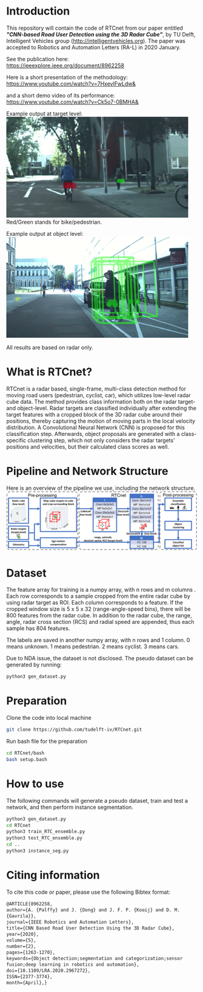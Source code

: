 
# Introduction
This repository will contain the code of RTCnet from our paper entitled
***"CNN-based Road User Detection using the 3D Radar Cube"***, by TU Delft, Intelligent Vehicles group (http://intelligentvehicles.org). The paper was accepted to Robotics and Automation Letters (RA-L) in 2020 January.

See the publication here:   
https://ieeexplore.ieee.org/document/8962258

Here is a short presentation of the methodology:  
https://www.youtube.com/watch?v=7HxevlFwLdw&

and a short demo video of its performance:  
https://www.youtube.com/watch?v=Ck5o7-0BMHA&

Example output at target level:  
![](figures/cyc_ped.gif)  
Red/Green stands for bike/pedestrian.  

Example output at object level:  
![](figures/ped_obj.gif)  

All results are based on radar only.

# What is RTCnet?
RTCnet is a radar based, single-frame, multi-class detection method for moving road users (pedestrian, cyclist, car), which utilizes low-level radar cube data.
The method provides class information both on the radar target- and object-level. Radar targets are classified individually after extending the target features with a cropped block of the 3D radar cube around their positions, 
thereby capturing the motion of moving parts in the local velocity distribution. A Convolutional Neural Network (CNN) is proposed for this classification step. Afterwards, object proposals are generated with a class-specific clustering step, which not only considers the radar targets' positions and velocities, but their calculated class scores as well.

# Pipeline and Network Structure
Here is an overview of the pipeline we use, including the network structure.  
![](figures/pipeline7.png)

# Dataset
The feature array for training is a numpy array, with n rows and m columns . Each row corresponds to a sample cropped from the entire radar cube by using radar target as ROI. Each column corresponds to a feature. If the cropped window size is 5 x 5 x 32 (range-angle-speed bins), there will be 800 features from the radar cube. In addition to the radar cube, the range, angle, radar cross section (RCS) and radial speed are appended, thus each sample has 804 features. 

The labels are saved in another numpy array, with n rows and 1 column. 0 means unknown. 1 means pedestrian. 2 means cyclist. 3 means cars. 

Due to NDA issue, the dataset is not disclosed. The pseudo dataset can be generated by running:
```bash
python3 gen_dataset.py
```

# Preparation

Clone the code into local machine
```bash
git clone https://github.com/tudelft-iv/RTCnet.git
```
Run bash file for the preparation
```bash
cd RTCnet/bash
bash setup.bash
```

# How to use
The following commands will generate a pseudo dataset, train and test a network, and then perform instance segmentation.
```bash
python3 gen_dataset.py
cd RTCnet
python3 train_RTC_ensemble.py
python3 test_RTC_ensemble.py
cd ..
python3 instance_seg.py
```
# Citing information
To cite this code or paper, please use the following Bibtex format:
```
@ARTICLE{8962258,
author={A. {Palffy} and J. {Dong} and J. F. P. {Kooij} and D. M. {Gavrila}},
journal={IEEE Robotics and Automation Letters},
title={CNN Based Road User Detection Using the 3D Radar Cube},
year={2020},
volume={5},
number={2},
pages={1263-1270},
keywords={Object detection;segmentation and categorization;sensor fusion;deep learning in robotics and automation},
doi={10.1109/LRA.2020.2967272},
ISSN={2377-3774},
month={April},}
```
